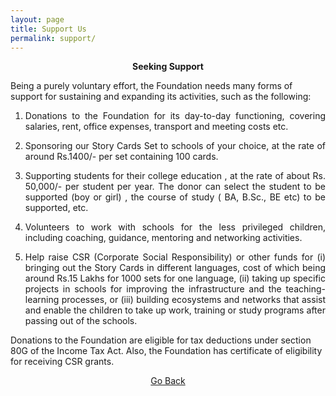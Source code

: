 ```yaml
---
layout: page
title: Support Us
permalink: support/
---
```


<p style="text-align: center;"><strong>Seeking Support</strong></p>


Being a purely voluntary effort, the Foundation needs many forms of support for sustaining and expanding its activities, such as the following:

1.	<p style="text-align:justify; text-justify: inter-word">Donations to the Foundation for its day-to-day functioning, covering salaries, rent, office expenses, transport and meeting costs etc.</p>
2.	<p style="text-align:justify; text-justify: inter-word">Sponsoring our Story Cards Set to schools of your choice, at the rate of around Rs.1400/- per  set containing 100 cards.</p>
3.	<p style="text-align:justify; text-justify: inter-word">Supporting students for their college education , at the rate of about Rs. 50,000/- per student per year. The donor can select the student to be supported (boy or girl) , the course of study  ( BA, B.Sc., BE etc) to be supported, etc.</p>
4.	<p style="text-align:justify; text-justify: inter-word">Volunteers to work with schools for the less privileged children, including coaching, guidance, mentoring and networking activities.</p>
5.	<p style="text-align:justify; text-justify: inter-word">Help raise CSR (Corporate Social Responsibility) or other funds for (i) bringing out the Story Cards in different languages, cost of which being around Rs.15 Lakhs for 1000 sets for one language, (ii) taking up specific projects in schools for improving the infrastructure and the teaching-learning processes, or (iii) building ecosystems and networks that assist and enable the children to take up work, training or study programs after passing out of the schools.</p>    

Donations to the Foundation are eligible for tax deductions under section 80G of the Income Tax Act. Also, the Foundation has certificate of eligibility for receiving CSR grants.


<p style="text-align: center;"><a href="#" onClick="history.go(-1)">Go Back</a></p>

